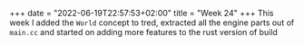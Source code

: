 +++
date = "2022-06-19T22:57:53+02:00"
title = "Week 24"
+++
This week I added the `World` concept to tred, extracted all the engine parts out of `main.cc` and started on adding more features to the rust version of build
